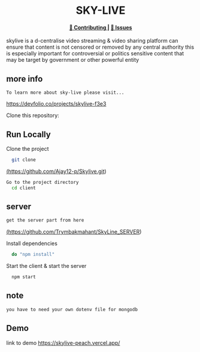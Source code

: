 <p align="center">
    <h1 align="center">
      <picture>
        <source media="(prefers-color-scheme: dark)" srcset="https://github.com/semaphore-protocol/website/blob/main/static/img/semaphore-icon-dark.svg">
        <source media="(prefers-color-scheme: light)" srcset="https://github.com/semaphore-protocol/website/blob/main/static/img/semaphore-icon.svg">
      </picture>
      SKY-LIVE
    </h1>
</p>
<div align="center">
    <h4>
        <a href="https://github.com/Ajay12-p/Skylive/issues">
            👥 Contributing
        </a>|
        <a href="https://github.com/Ajay12-p/Skylive/issues">
              🔎 Issues
        </a>
    </h4>   
  
      
    
</div
    
 | skylive is a d-centralise video streaming & video sharing  platform can ensure that content is not censored or removed by any central authority this is especially important for controversial or politics sensitive content that may be target by government or other powerful entity|
| -----------------------------------------------------------------------------------------------------------------------------------------------------------|
## more info
    To learn more about sky-live please visit...
 <a href="https://devfolio.co/projects/skylive-f3e3/" target="_blank">https://devfolio.co/projects/skylive-f3e3</a>


Clone this repository:



## Run Locally

Clone the project

```bash
  git clone 
```
<a href="https://github.com/Ajay12-p/Skylive.git">(https://github.com/Ajay12-p/Skylive.git)</a>


```bash
Go to the project directory
  cd client

```
## server
```bash
get the server part from here
```
 <a href="https://github.com/Trymbakmahant/SkyLine_SERVER/" target="_blank">(https://github.com/Trymbakmahant/SkyLine_SERVER)</a>

Install dependencies

```bash
  do "npm install" 
```
Start the client
&
start the server
```bash
  npm start
```
## note
```bash
you have to need your own dotenv file for mongodb 
```
## Demo

 link to demo 
  <a href="https://skylive-peach.vercel.app/" target="_blank">https://skylive-peach.vercel.app/</a>
